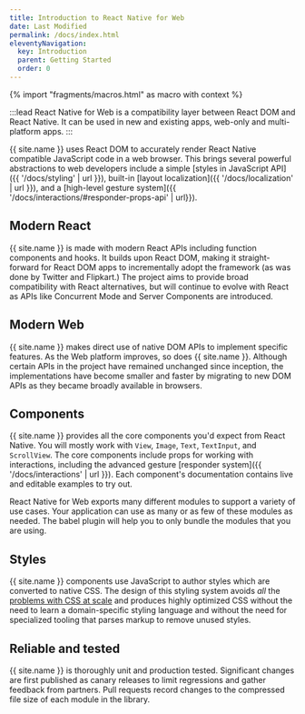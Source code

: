 ```yaml
---
title: Introduction to React Native for Web
date: Last Modified
permalink: /docs/index.html
eleventyNavigation:
  key: Introduction
  parent: Getting Started
  order: 0
---
```


{% import "fragments/macros.html" as macro with context %}

:::lead
React Native for Web is a compatibility layer between React DOM and React Native. It can be used in new and existing apps, web-only and multi-platform apps.
:::

{{ site.name }} uses React DOM to accurately render React Native compatible JavaScript code in a web browser. This brings several powerful abstractions to web developers include a simple [styles in JavaScript API]({{ '/docs/styling' | url }}), built-in [layout localization]({{ '/docs/localization' | url }}), and a [high-level gesture system]({{ '/docs/interactions/#responder-props-api' | url}}).

## Modern React

{{ site.name }} is made with modern React APIs including function components and hooks. It builds upon React DOM, making it straight-forward for React DOM apps to incrementally adopt the framework (as was done by Twitter and Flipkart.) The project aims to provide broad compatibility with React alternatives, but will continue to evolve with React as APIs like Concurrent Mode and Server Components are introduced.

## Modern Web

{{ site.name }} makes direct use of native DOM APIs to implement specific features. As the Web platform improves, so does {{ site.name }}. Although certain APIs in the project have remained unchanged since inception, the implementations have become smaller and faster by migrating to new DOM APIs as they became broadly available in browsers.

## Components

{{ site.name }} provides all the core components you'd expect from React Native. You will mostly work with `View`, `Image`, `Text`, `TextInput`, and `ScrollView`. The core components include props for working with interactions, including the advanced gesture [responder system]({{ '/docs/interactions' | url }}). Each component's documentation contains live and editable examples to try out.

React Native for Web exports many different modules to support a variety of use cases. Your application can use as many or as few of these modules as needed. The babel plugin will help you to only bundle the modules that you are using.

## Styles

{{ site.name }} components use JavaScript to author styles which are converted to native CSS. The design of this styling system avoids _all_ the [problems with CSS at scale](https://speakerdeck.com/vjeux/react-css-in-js) and produces highly optimized CSS without the need to learn a domain-specific styling language and without the need for specialized tooling that parses markup to remove unused styles.

## Reliable and tested

{{ site.name }} is thoroughly unit and production tested. Significant changes are first published as canary releases to limit regressions and gather feedback from partners. Pull requests record changes to the compressed file size of each module in the library.

